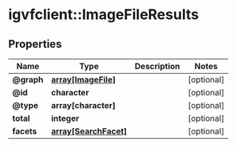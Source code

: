 # igvfclient::ImageFileResults


## Properties
Name | Type | Description | Notes
------------ | ------------- | ------------- | -------------
**@graph** | [**array[ImageFile]**](ImageFile.md) |  | [optional] 
**@id** | **character** |  | [optional] 
**@type** | **array[character]** |  | [optional] 
**total** | **integer** |  | [optional] 
**facets** | [**array[SearchFacet]**](SearchFacet.md) |  | [optional] 


